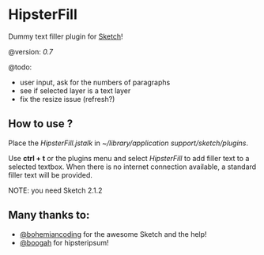 # HipsterFill
Dummy text filler plugin for [Sketch](http://www.bohemiancoding.com/sketch/)!

@version: *0.7*

@todo:    
* user input, ask for the numbers of paragraphs
* see if selected layer is a text layer
* fix the resize issue (refresh?)

## How to use ?

Place the *HipsterFill.jstalk* in *~/library/application support/sketch/plugins*.

Use **ctrl + t** or the plugins menu and select *HipsterFill* to add filler text to a selected textbox.
When there is no internet connection available, a standard filler text will be provided.

NOTE: you need Sketch 2.1.2

## Many thanks to: 
* [@bohemiancoding](https://twitter.com/bohemiancoding) for the awesome Sketch and the help!
* [@boogah](https://twitter.com/boogah) for hipsteripsum!
